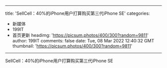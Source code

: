 
---
title: 'SellCell：40%的iPhone用户打算购买第三代iPhone SE'
categories: 
 - 新媒体
 - 199IT
 - 首页更新
headimg: 'https://picsum.photos/400/300?random=9811'
author: 199IT
comments: false
date: Tue, 08 Mar 2022 12:40:32 GMT
thumbnail: 'https://picsum.photos/400/300?random=9811'
---

<div>   
SellCell：40%的iPhone用户打算购买第三代iPhone SE  
</div>
            